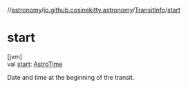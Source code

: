 //[astronomy](../../../index.md)/[io.github.cosinekitty.astronomy](../index.md)/[TransitInfo](index.md)/[start](start.md)

# start

[jvm]\
val [start](start.md): [AstroTime](../-astro-time/index.md)

Date and time at the beginning of the transit.
